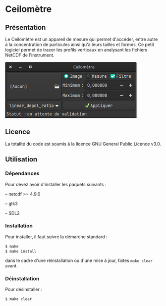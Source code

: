 # Ceilomètre

## Présentation
Le Ceilomètre est un appareil de mesure qui permet d'accéder, entre autre à la concentration de particules ainsi qu'à leurs tailles et formes. Ce petit logiciel permet de tracer les profils verticaux en analysant les fichiers NetCDF de l'instrument.

![](ceilometer_presentation.png)

## Licence
La totalité du code est soumis à la licence GNU General Public Licence v3.0.

## Utilisation

### Dépendances
Pour devez avoir d'installer les paquets suivants :

 – netcdf >= 4.9.0

 – gtk3

 – SDL2

### Installation
Pour installer, il faut suivre la démarche standard :
```
$ make
$ make install
```
dans le cadre d'une réinstallation ou d'une mise à jour, faites `make clear` avant.

### Déinstallation
Pour désinstaller :
```
$ make clear
```
